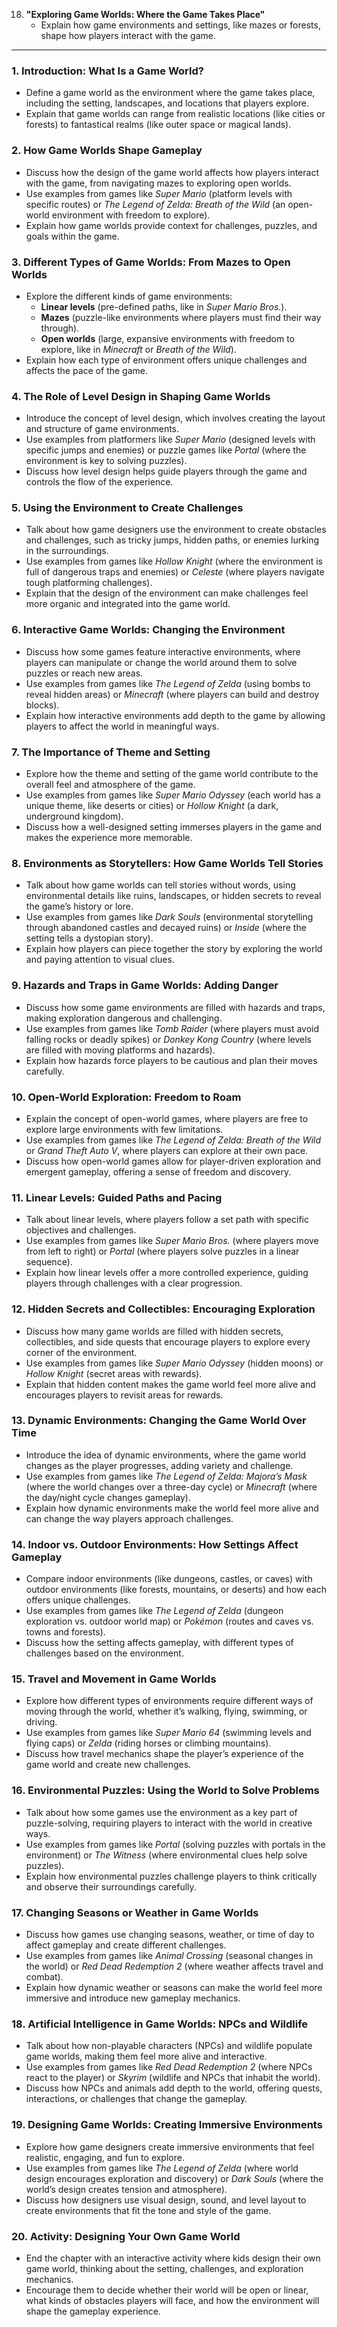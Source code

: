18. **"Exploring Game Worlds: Where the Game Takes Place"**
    - Explain how game environments and settings, like mazes or forests, shape how players interact with the game.

---

### 1. **Introduction: What Is a Game World?**
   - Define a game world as the environment where the game takes place, including the setting, landscapes, and locations that players explore.
   - Explain that game worlds can range from realistic locations (like cities or forests) to fantastical realms (like outer space or magical lands).

### 2. **How Game Worlds Shape Gameplay**
   - Discuss how the design of the game world affects how players interact with the game, from navigating mazes to exploring open worlds.
   - Use examples from games like *Super Mario* (platform levels with specific routes) or *The Legend of Zelda: Breath of the Wild* (an open-world environment with freedom to explore).
   - Explain how game worlds provide context for challenges, puzzles, and goals within the game.

### 3. **Different Types of Game Worlds: From Mazes to Open Worlds**
   - Explore the different kinds of game environments:
     - **Linear levels** (pre-defined paths, like in *Super Mario Bros.*).
     - **Mazes** (puzzle-like environments where players must find their way through).
     - **Open worlds** (large, expansive environments with freedom to explore, like in *Minecraft* or *Breath of the Wild*).
   - Explain how each type of environment offers unique challenges and affects the pace of the game.

### 4. **The Role of Level Design in Shaping Game Worlds**
   - Introduce the concept of level design, which involves creating the layout and structure of game environments.
   - Use examples from platformers like *Super Mario* (designed levels with specific jumps and enemies) or puzzle games like *Portal* (where the environment is key to solving puzzles).
   - Discuss how level design helps guide players through the game and controls the flow of the experience.

### 5. **Using the Environment to Create Challenges**
   - Talk about how game designers use the environment to create obstacles and challenges, such as tricky jumps, hidden paths, or enemies lurking in the surroundings.
   - Use examples from games like *Hollow Knight* (where the environment is full of dangerous traps and enemies) or *Celeste* (where players navigate tough platforming challenges).
   - Explain that the design of the environment can make challenges feel more organic and integrated into the game world.

### 6. **Interactive Game Worlds: Changing the Environment**
   - Discuss how some games feature interactive environments, where players can manipulate or change the world around them to solve puzzles or reach new areas.
   - Use examples from games like *The Legend of Zelda* (using bombs to reveal hidden areas) or *Minecraft* (where players can build and destroy blocks).
   - Explain how interactive environments add depth to the game by allowing players to affect the world in meaningful ways.

### 7. **The Importance of Theme and Setting**
   - Explore how the theme and setting of the game world contribute to the overall feel and atmosphere of the game.
   - Use examples from games like *Super Mario Odyssey* (each world has a unique theme, like deserts or cities) or *Hollow Knight* (a dark, underground kingdom).
   - Discuss how a well-designed setting immerses players in the game and makes the experience more memorable.

### 8. **Environments as Storytellers: How Game Worlds Tell Stories**
   - Talk about how game worlds can tell stories without words, using environmental details like ruins, landscapes, or hidden secrets to reveal the game’s history or lore.
   - Use examples from games like *Dark Souls* (environmental storytelling through abandoned castles and decayed ruins) or *Inside* (where the setting tells a dystopian story).
   - Explain how players can piece together the story by exploring the world and paying attention to visual clues.

### 9. **Hazards and Traps in Game Worlds: Adding Danger**
   - Discuss how some game environments are filled with hazards and traps, making exploration dangerous and challenging.
   - Use examples from games like *Tomb Raider* (where players must avoid falling rocks or deadly spikes) or *Donkey Kong Country* (where levels are filled with moving platforms and hazards).
   - Explain how hazards force players to be cautious and plan their moves carefully.

### 10. **Open-World Exploration: Freedom to Roam**
   - Explain the concept of open-world games, where players are free to explore large environments with few limitations.
   - Use examples from games like *The Legend of Zelda: Breath of the Wild* or *Grand Theft Auto V*, where players can explore at their own pace.
   - Discuss how open-world games allow for player-driven exploration and emergent gameplay, offering a sense of freedom and discovery.

### 11. **Linear Levels: Guided Paths and Pacing**
   - Talk about linear levels, where players follow a set path with specific objectives and challenges.
   - Use examples from games like *Super Mario Bros.* (where players move from left to right) or *Portal* (where players solve puzzles in a linear sequence).
   - Explain how linear levels offer a more controlled experience, guiding players through challenges with a clear progression.

### 12. **Hidden Secrets and Collectibles: Encouraging Exploration**
   - Discuss how many game worlds are filled with hidden secrets, collectibles, and side quests that encourage players to explore every corner of the environment.
   - Use examples from games like *Super Mario Odyssey* (hidden moons) or *Hollow Knight* (secret areas with rewards).
   - Explain that hidden content makes the game world feel more alive and encourages players to revisit areas for rewards.

### 13. **Dynamic Environments: Changing the Game World Over Time**
   - Introduce the idea of dynamic environments, where the game world changes as the player progresses, adding variety and challenge.
   - Use examples from games like *The Legend of Zelda: Majora’s Mask* (where the world changes over a three-day cycle) or *Minecraft* (where the day/night cycle changes gameplay).
   - Explain how dynamic environments make the world feel more alive and can change the way players approach challenges.

### 14. **Indoor vs. Outdoor Environments: How Settings Affect Gameplay**
   - Compare indoor environments (like dungeons, castles, or caves) with outdoor environments (like forests, mountains, or deserts) and how each offers unique challenges.
   - Use examples from games like *The Legend of Zelda* (dungeon exploration vs. outdoor world map) or *Pokémon* (routes and caves vs. towns and forests).
   - Discuss how the setting affects gameplay, with different types of challenges based on the environment.

### 15. **Travel and Movement in Game Worlds**
   - Explore how different types of environments require different ways of moving through the world, whether it’s walking, flying, swimming, or driving.
   - Use examples from games like *Super Mario 64* (swimming levels and flying caps) or *Zelda* (riding horses or climbing mountains).
   - Discuss how travel mechanics shape the player’s experience of the game world and create new challenges.

### 16. **Environmental Puzzles: Using the World to Solve Problems**
   - Talk about how some games use the environment as a key part of puzzle-solving, requiring players to interact with the world in creative ways.
   - Use examples from games like *Portal* (solving puzzles with portals in the environment) or *The Witness* (where environmental clues help solve puzzles).
   - Explain how environmental puzzles challenge players to think critically and observe their surroundings carefully.

### 17. **Changing Seasons or Weather in Game Worlds**
   - Discuss how games use changing seasons, weather, or time of day to affect gameplay and create different challenges.
   - Use examples from games like *Animal Crossing* (seasonal changes in the world) or *Red Dead Redemption 2* (where weather affects travel and combat).
   - Explain how dynamic weather or seasons can make the world feel more immersive and introduce new gameplay mechanics.

### 18. **Artificial Intelligence in Game Worlds: NPCs and Wildlife**
   - Talk about how non-playable characters (NPCs) and wildlife populate game worlds, making them feel more alive and interactive.
   - Use examples from games like *Red Dead Redemption 2* (where NPCs react to the player) or *Skyrim* (wildlife and NPCs that inhabit the world).
   - Discuss how NPCs and animals add depth to the world, offering quests, interactions, or challenges that change the gameplay.

### 19. **Designing Game Worlds: Creating Immersive Environments**
   - Explore how game designers create immersive environments that feel realistic, engaging, and fun to explore.
   - Use examples from games like *The Legend of Zelda* (where world design encourages exploration and discovery) or *Dark Souls* (where the world’s design creates tension and atmosphere).
   - Discuss how designers use visual design, sound, and level layout to create environments that fit the tone and style of the game.

### 20. **Activity: Designing Your Own Game World**
   - End the chapter with an interactive activity where kids design their own game world, thinking about the setting, challenges, and exploration mechanics.
   - Encourage them to decide whether their world will be open or linear, what kinds of obstacles players will face, and how the environment will shape the gameplay experience.